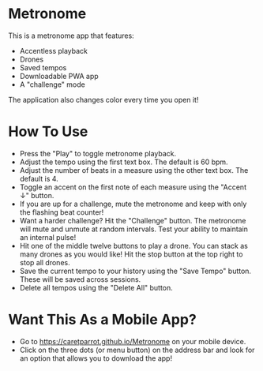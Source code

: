 # Metronome

This is a metronome app that features:
- Accentless playback
- Drones
- Saved tempos
- Downloadable PWA app
- A "challenge" mode
  
The application also changes color every time you open it!

# How To Use
- Press the "Play" to toggle metronome playback.
- Adjust the tempo using the first text box. The default is 60 bpm.
- Adjust the number of beats in a measure using the other text box. The default is 4.
- Toggle an accent on the first note of each measure using the "Accent ↓" button.
- If you are up for a challenge, mute the metronome and keep with only the flashing beat counter!
- Want a harder challenge? Hit the "Challenge" button. The metronome will mute and unmute at random intervals. Test your ability to maintain an internal pulse!
- Hit one of the middle twelve buttons to play a drone. You can stack as many drones as you would like! Hit the stop button at the top right to stop all drones.
- Save the current tempo to your history using the "Save Tempo" button. These will be saved across sessions.
- Delete all tempos using the "Delete All" button.

# Want This As a Mobile App?
- Go to https://caretparrot.github.io/Metronome on your mobile device.
- Click on the three dots (or menu button) on the address bar and look for an option that allows you to download the app!